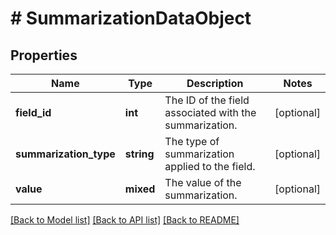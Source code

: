 # # SummarizationDataObject

## Properties

Name | Type | Description | Notes
------------ | ------------- | ------------- | -------------
**field_id** | **int** | The ID of the field associated with the summarization. | [optional]
**summarization_type** | **string** | The type of summarization applied to the field. | [optional]
**value** | **mixed** | The value of the summarization. | [optional]

[[Back to Model list]](../../README.md#models) [[Back to API list]](../../README.md#endpoints) [[Back to README]](../../README.md)
